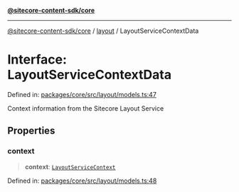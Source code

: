 [**@sitecore-content-sdk/core**](../../README.md)

***

[@sitecore-content-sdk/core](../../README.md) / [layout](../README.md) / LayoutServiceContextData

# Interface: LayoutServiceContextData

Defined in: [packages/core/src/layout/models.ts:47](https://github.com/Sitecore/content-sdk/blob/8b95896c4f9d2f6a2c452ee63406a9f69e9ab407/packages/core/src/layout/models.ts#L47)

Context information from the Sitecore Layout Service

## Properties

### context

> **context**: [`LayoutServiceContext`](LayoutServiceContext.md)

Defined in: [packages/core/src/layout/models.ts:48](https://github.com/Sitecore/content-sdk/blob/8b95896c4f9d2f6a2c452ee63406a9f69e9ab407/packages/core/src/layout/models.ts#L48)
